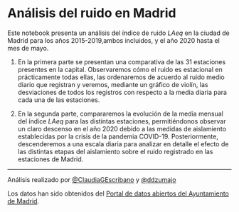 # Análisis del ruido en Madrid


Este notebook presenta un análisis del índice de ruido *LAeq* en la ciudad de Madrid para los años 2015-2019,ambos incluidos, y el año 2020 hasta el mes de mayo. 

1. En la primera parte se presentan una comparativa de las 31 estaciones presentes en la capital. Observaremos cómo el ruido es estacional en prácticamente todas ellas, las ordenaremos de acuerdo al ruido medio diario que registran y veremos, mediante un gráfico de violín, las desviaciones de todos los registros con respecto a la media diaria para cada una de las estaciones. 

2. En la segunda parte, compararemos la evolución de la media mensual del índice *LAeq* para las distintas estaciones, permitiéndonos observar un claro descenso en el año 2020 debido a las medidas de aislamiento establecidas por la crisis de la pandemia COVID-19. Posteriormente, descenderemos a una escala diaria para analizar en detalle el efecto de las distintas etapas del aislamiento sobre el ruido registrado en las estaciones de Madrid. 


-----------

Análisis realizado por [@ClaudiaGEscribano](https://github.com/ClaudiaGEscribano) y [@ddzumajo](https://github.com/ddzumajo)


Los datos han sido obtenidos del [Portal de datos abiertos del Ayuntamiento de Madrid](https://datos.madrid.es/portal/site/egob/menuitem.c05c1f754a33a9fbe4b2e4b284f1a5a0/?vgnextoid=2ec892874870b410VgnVCM1000000b205a0aRCRD&vgnextchannel=374512b9ace9f310VgnVCM100000171f5a0aRCRD&vgnextfmt=default).




